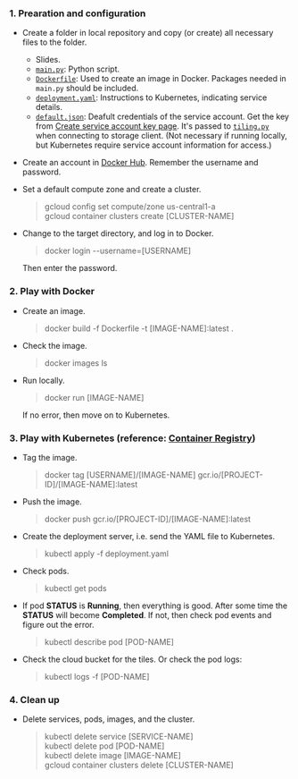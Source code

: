 ### 1. Prearation and configuration
* Create a folder in local repository and copy (or create) all necessary files to the folder.
  * Slides.
  * [`main.py`](https://github.com/lingyixu/GCP-DNN-Cancer-Diagnosis/blob/master/Kubernetes/main.py): Python script.
  * [`Dockerfile`](https://github.com/lingyixu/GCP-DNN-Cancer-Diagnosis/blob/master/Kubernetes/Dockerfile): Used to create an image in Docker. Packages needed in `main.py` should be included.
  * [`deployment.yaml`](https://github.com/lingyixu/GCP-DNN-Cancer-Diagnosis/blob/master/Kubernetes/deployment.yaml): Instructions to Kubernetes, indicating service details.
  * [`default.json`](https://github.com/lingyixu/GCP-DNN-Cancer-Diagnosis/blob/master/Kubernetes/default.json): Deafult credentials of the service account. Get the key from [Create service account key page](https://cloud.google.com/docs/authentication/production#obtaining_and_providing_service_account_credentials_manually). It's passed to [`tiling.py`](https://github.com/lingyixu/GCP-DNN-Cancer-Diagnosis/blob/master/Kubernetes/tiling.py) when connecting to storage client. (Not necessary if running locally, but Kubernetes require service account information for access.)
* Create an account in [Docker Hub](https://hub.docker.com/). Remember the username and password.
* Set a default compute zone and create a cluster.
  > gcloud config set compute/zone us-central1-a   
  > gcloud container clusters create [CLUSTER-NAME]
* Change to the target directory, and log in to Docker.
  > docker login --username=[USERNAME]   
  
  Then enter the password.   
  
### 2. Play with Docker
* Create an image.
  > docker build -f Dockerfile -t [IMAGE-NAME]:latest .
* Check the image.
  > docker images ls
* Run locally.
  > docker run [IMAGE-NAME]   
  
  If no error, then move on to Kubernetes. 
  
### 3. Play with Kubernetes (reference: [Container Registry](https://cloud.google.com/container-registry/docs/quickstart))
* Tag the image.
  > docker tag [USERNAME]/[IMAGE-NAME] gcr.io/[PROJECT-ID]/[IMAGE-NAME]:latest
* Push the image.
  > docker push gcr.io/[PROJECT-ID]/[IMAGE-NAME]:latest
* Create the deployment server, i.e. send the YAML file to Kubernetes.
  > kubectl apply -f deployment.yaml
* Check pods.
  > kubectl get pods   
* If pod **STATUS** is **Running**, then everything is good. After some time the **STATUS** will become **Completed**. If not, then check pod events and figure out the error.
  > kubectl describe pod [POD-NAME]
* Check the cloud bucket for the tiles. Or check the pod logs:
  > kubectl logs -f [POD-NAME]
  
### 4. Clean up
* Delete services, pods, images, and the cluster.
  > kubectl delete service [SERVICE-NAME]   
  > kubectl delete pod [POD-NAME]   
  > kubectl delete image [IMAGE-NAME]   
  > gcloud container clusters delete [CLUSTER-NAME]
